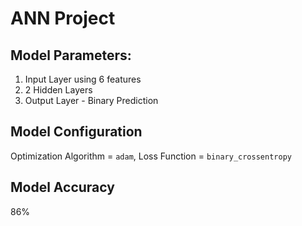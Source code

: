# ANN Project

## Model Parameters:
1. Input Layer using 6 features
2. 2 Hidden Layers
3. Output Layer - Binary Prediction

## Model Configuration
Optimization Algorithm = `adam`, Loss Function = `binary_crossentropy`

## Model Accuracy 
86%
